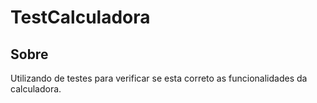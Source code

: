 #  TestCalculadora
## Sobre
Utilizando de testes para verificar se esta correto as funcionalidades da calculadora.

